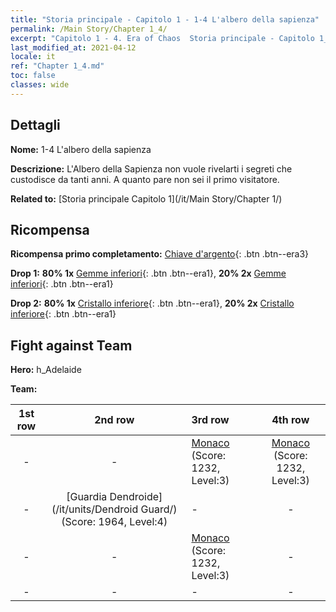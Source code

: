 ```yaml
---
title: "Storia principale - Capitolo 1 - 1-4 L'albero della sapienza"
permalink: /Main Story/Chapter 1_4/
excerpt: "Capitolo 1 - 4. Era of Chaos  Storia principale - Capitolo 1_4. 1-4 L'albero della sapienza"
last_modified_at: 2021-04-12
locale: it
ref: "Chapter 1_4.md"
toc: false
classes: wide
---
```


## Dettagli

 **Nome:** 1-4 L'albero della sapienza

 **Descrizione:** L'Albero della Sapienza non vuole rivelarti i segreti che custodisce da tanti anni. A quanto pare non sei il primo visitatore.

 **Related to:** [Storia principale Capitolo 1](/it/Main Story/Chapter 1/)

## Ricompensa

 **Ricompensa primo completamento:** [Chiave d'argento](/it/Items/con_693/){: .btn .btn--era3}

 **Drop 1:** **80% 1x** [Gemme inferiori](/it/Items/mat_4/){: .btn .btn--era1}, **20% 2x** [Gemme inferiori](/it/Items/mat_4/){: .btn .btn--era1}

 **Drop 2:** **80% 1x** [Cristallo inferiore](/it/Items/mat_5/){: .btn .btn--era1}, **20% 2x** [Cristallo inferiore](/it/Items/mat_5/){: .btn .btn--era1}


## Fight against Team
 **Hero:** h_Adelaide

 **Team:**


  | 1st row | 2nd row | 3rd row | 4th row |
  |:----:|:----:|:----|:----:|
  | - | - | [Monaco](/it/units/Monk/) (Score: 1232, Level:3)  | [Monaco](/it/units/Monk/) (Score: 1232, Level:3)  |
  | - | [Guardia Dendroide](/it/units/Dendroid Guard/) (Score: 1964, Level:4)  | - | - |
  | - | - | [Monaco](/it/units/Monk/) (Score: 1232, Level:3)  | - |
  | - | - | - | - |


